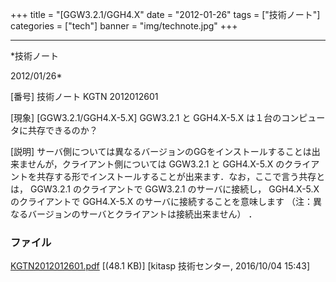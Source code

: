 ﻿+++
title = "[GGW3.2.1/GGH4.X"
date = "2012-01-26"
tags = ["技術ノート"]
categories = ["tech"]
banner = "img/technote.jpg"
+++

-----------------------------------------------------------------------------------------------------------------------------

*技術ノート

2012/01/26*


[番号]
技術ノート KGTN 2012012601

[現象]
[GGW3.2.1/GGH4.X-5.X] GGW3.2.1 と GGH4.X-5.X
は１台のコンピュータに共存できるのか？

[説明]
サーバ側については異なるバージョンのGGをインストールすることは出来ませんが，クライアント側については
GGW3.2.1 と GGH4.X-5.X
のクライアントを共存する形でインストールすることが出来ます．なお，ここで言う共存とは，
GGW3.2.1 のクライアントで GGW3.2.1 のサーバに接続し， GGH4.X-5.X
のクライアントで GGH4.X-5.X のサーバに接続することを意味します
（注：異なるバージョンのサーバとクライアントは接続出来ません） ．


### ファイル

 
 


[KGTN2012012601.pdf](http://techreport.kitasp.net/attachments/download/2991/KGTN2012012601.pdf)
 [(48.1 KB)] [kitasp 技術センター, 2016/10/04
15:43]


 


 

